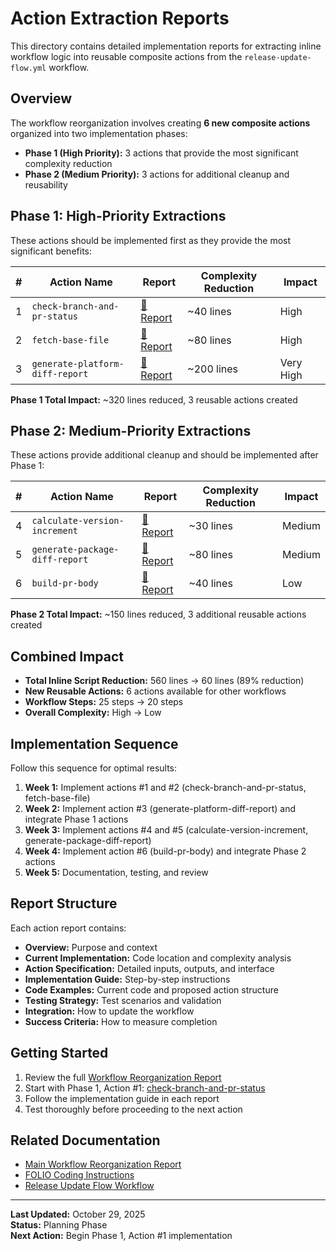# Action Extraction Reports

This directory contains detailed implementation reports for extracting inline workflow logic into reusable composite actions from the `release-update-flow.yml` workflow.

## Overview

The workflow reorganization involves creating **6 new composite actions** organized into two implementation phases:

- **Phase 1 (High Priority):** 3 actions that provide the most significant complexity reduction
- **Phase 2 (Medium Priority):** 3 actions for additional cleanup and reusability

## Phase 1: High-Priority Extractions

These actions should be implemented first as they provide the most significant benefits:

| # | Action Name | Report | Complexity Reduction | Impact |
|---|-------------|--------|---------------------|---------|
| 1 | `check-branch-and-pr-status` | [📄 Report](./phase1-high-priority/01-check-branch-and-pr-status.md) | ~40 lines | High |
| 2 | `fetch-base-file` | [📄 Report](./phase1-high-priority/02-fetch-base-file.md) | ~80 lines | High |
| 3 | `generate-platform-diff-report` | [📄 Report](./phase1-high-priority/03-generate-platform-diff-report.md) | ~200 lines | Very High |

**Phase 1 Total Impact:** ~320 lines reduced, 3 reusable actions created

## Phase 2: Medium-Priority Extractions

These actions provide additional cleanup and should be implemented after Phase 1:

| # | Action Name | Report | Complexity Reduction | Impact |
|---|-------------|--------|---------------------|---------|
| 4 | `calculate-version-increment` | [📄 Report](./phase2-medium-priority/04-calculate-version-increment.md) | ~30 lines | Medium |
| 5 | `generate-package-diff-report` | [📄 Report](./phase2-medium-priority/05-generate-package-diff-report.md) | ~80 lines | Medium |
| 6 | `build-pr-body` | [📄 Report](./phase2-medium-priority/06-build-pr-body.md) | ~40 lines | Low |

**Phase 2 Total Impact:** ~150 lines reduced, 3 additional reusable actions created

## Combined Impact

- **Total Inline Script Reduction:** 560 lines → 60 lines (89% reduction)
- **New Reusable Actions:** 6 actions available for other workflows
- **Workflow Steps:** 25 steps → 20 steps
- **Overall Complexity:** High → Low

## Implementation Sequence

Follow this sequence for optimal results:

1. **Week 1:** Implement actions #1 and #2 (check-branch-and-pr-status, fetch-base-file)
2. **Week 2:** Implement action #3 (generate-platform-diff-report) and integrate Phase 1 actions
3. **Week 3:** Implement actions #4 and #5 (calculate-version-increment, generate-package-diff-report)
4. **Week 4:** Implement action #6 (build-pr-body) and integrate Phase 2 actions
5. **Week 5:** Documentation, testing, and review

## Report Structure

Each action report contains:

- **Overview:** Purpose and context
- **Current Implementation:** Code location and complexity analysis
- **Action Specification:** Detailed inputs, outputs, and interface
- **Implementation Guide:** Step-by-step instructions
- **Code Examples:** Current code and proposed action structure
- **Testing Strategy:** Test scenarios and validation
- **Integration:** How to update the workflow
- **Success Criteria:** How to measure completion

## Getting Started

1. Review the full [Workflow Reorganization Report](../../workflows/workflow-reorganization-report.md)
2. Start with Phase 1, Action #1: [check-branch-and-pr-status](./phase1-high-priority/01-check-branch-and-pr-status.md)
3. Follow the implementation guide in each report
4. Test thoroughly before proceeding to the next action

## Related Documentation

- [Main Workflow Reorganization Report](../../workflows/workflow-reorganization-report.md)
- [FOLIO Coding Instructions](../../copilot-instructions.md)
- [Release Update Flow Workflow](../../workflows/release-update-flow.yml)

---

**Last Updated:** October 29, 2025  
**Status:** Planning Phase  
**Next Action:** Begin Phase 1, Action #1 implementation

